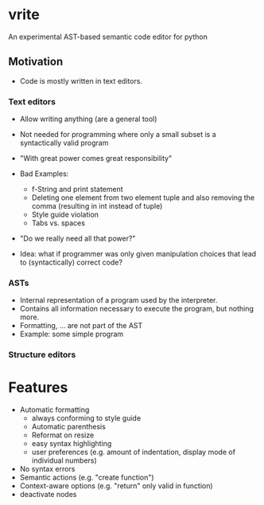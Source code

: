 # vrite
An experimental AST-based semantic code editor for python 

## Motivation

- Code is mostly written in text editors.

### Text editors

- Allow writing anything (are a general tool)
- Not needed for programming where only a small subset is a syntactically valid program
- "With great power comes great responsibility"
- Bad Examples:
  - f-String and print statement
  - Deleting one element from two element tuple and also removing the comma (resulting in int instead of tuple)
  - Style guide violation
  - Tabs vs. spaces
- "Do we really need all that power?"
  
- Idea: what if programmer was only given manipulation choices that lead to (syntactically) correct code?

### ASTs

- Internal representation of a program used by the interpreter.
- Contains all information necessary to execute the program, but nothing more.
- Formatting, ... are not part of the AST
- Example: some simple program

### Structure editors


# Features

- Automatic formatting
  - always conforming to style guide
  - Automatic parenthesis
  - Reformat on resize
  - easy syntax highlighting
  - user preferences (e.g. amount of indentation, display mode of individual numbers)
- No syntax errors
- Semantic actions (e.g. "create function")
- Context-aware options (e.g. "return" only valid in function)
- deactivate nodes 

